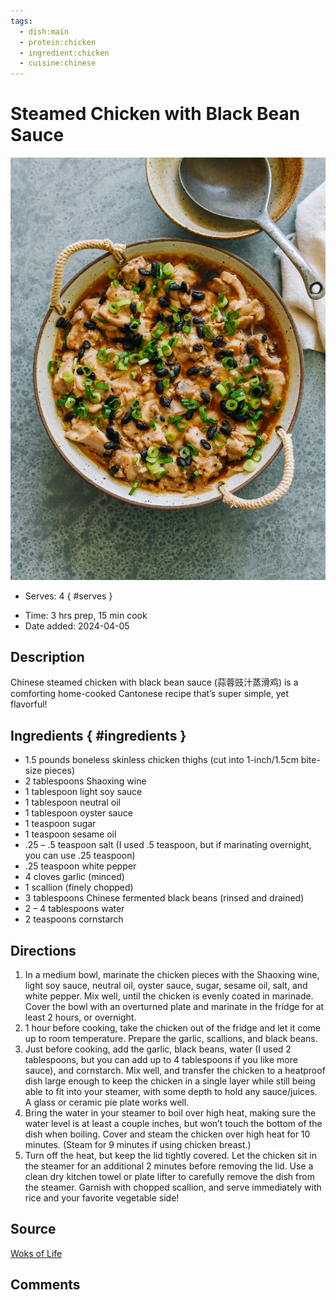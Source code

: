 ```yaml
---
tags:
  - dish:main
  - protein:chicken
  - ingredient:chicken
  - cuisine:chinese
---
```

<!-- Tags can have colon, but no space around it -->

# Steamed Chicken with Black Bean Sauce

![Recipe picture](../images/steam-chicken-black-bean-sauce-5.jpg)

<!-- Serves has to be a single number, no dashes, but text is allowed after the
number (e.g., 24 cookies) -->
- Serves: 4
{ #serves }
<!-- Time is not parsed, so anything can be input here, and additional
values can be added (e.g., "active time", "cooking time", etc) -->
- Time: 3 hrs prep, 15 min cook
- Date added: 2024-04-05

## Description

Chinese steamed chicken with black bean sauce (蒜蓉豉汁蒸滑鸡) is a comforting home-cooked Cantonese recipe that’s super simple, yet flavorful! 

## Ingredients { #ingredients }

<!-- Decimals are allowed, fractions are not. For ranges, use only a single dash
and no spaces between the numbers. -->
- 1.5 pounds boneless skinless chicken thighs (cut into 1-inch/1.5cm bite-size pieces)
- 2 tablespoons Shaoxing wine
- 1 tablespoon light soy sauce
- 1 tablespoon neutral oil
- 1 tablespoon oyster sauce
- 1 teaspoon sugar
- 1 teaspoon sesame oil
- .25 – .5 teaspoon salt (I used .5 teaspoon, but if marinating overnight, you can use .25 teaspoon)
- .25 teaspoon white pepper
- 4 cloves garlic (minced)
- 1 scallion (finely chopped)
- 3 tablespoons Chinese fermented black beans (rinsed and drained)
- 2 – 4 tablespoons water
- 2 teaspoons cornstarch

## Directions

<!-- If you have a direction that refers to a number of some ingredient, wrap
the number in asterisks and add `{.ingredient-num}` afterwards. For example,
write `Add 2 Tbsp oil to pan` as `Add *2*{.ingredient-num} to pan`. This allows
us to properly change the number when changing the serves value. -->

1. In a medium bowl, marinate the chicken pieces with the Shaoxing wine, light soy sauce, neutral oil, oyster sauce, sugar, sesame oil, salt, and white pepper. Mix well, until the chicken is evenly coated in marinade. Cover the bowl with an overturned plate and marinate in the fridge for at least 2 hours, or overnight.
2. 1 hour before cooking, take the chicken out of the fridge and let it come up to room temperature. Prepare the garlic, scallions, and black beans.
3. Just before cooking, add the garlic, black beans, water (I used 2 tablespoons, but you can add up to 4 tablespoons if you like more sauce), and cornstarch. Mix well, and transfer the chicken to a heatproof dish large enough to keep the chicken in a single layer while still being able to fit into your steamer, with some depth to hold any sauce/juices. A glass or ceramic pie plate works well.
4. Bring the water in your steamer to boil over high heat, making sure the water level is at least a couple inches, but won’t touch the bottom of the dish when boiling. Cover and steam the chicken over high heat for 10 minutes. (Steam for 9 minutes if using chicken breast.)
5. Turn off the heat, but keep the lid tightly covered. Let the chicken sit in the steamer for an additional 2 minutes before removing the lid. Use a clean dry kitchen towel or plate lifter to carefully remove the dish from the steamer. Garnish with chopped scallion, and serve immediately with rice and your favorite vegetable side!

## Source

[Woks of Life](https://thewoksoflife.com/steamed-chicken-black-bean-sauce/)

## Comments
